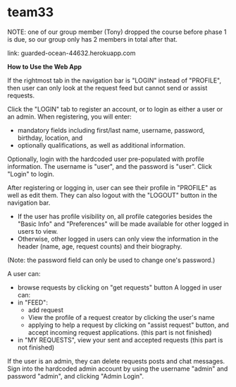 # team33

NOTE: one of our group member (Tony) dropped the course before phase 1 is due, so our group only has 2 members in total after that.

link: guarded-ocean-44632.herokuapp.com

**How to Use the Web App**

If the rightmost tab in the navigation bar is "LOGIN" instead of "PROFILE", then user can only look at the request feed but cannot send or assist requests. 

Click the "LOGIN" tab to register an account, or to login as either a user or an admin. When registering, you will enter:
* mandatory fields including first/last name, username, password, birthday, location, and 
* optionally qualifications, as well as additional information. 

Optionally, login with the hardcoded user pre-populated with profile information. The username is "user", and the password is "user". Click "Login" to login.

After registering or logging in, user can see their profile in "PROFILE" as well as edit them. They can also logout with the "LOGOUT" button in the navigation bar.
- If the user has profile visibility on, all profile categories besides the "Basic Info" and "Preferences" will be made available for other logged in users to view.
- Otherwise, other logged in users can only view the information in the header (name, age, request counts) and their biography.

(Note: the password field can only be used to change one's password.)

A user can:
* browse requests by clicking on "get requests" button
A logged in user can:
* in "FEED":
    * add request
    * View the profile of a request creator by clicking the user's name 
    * applying to help a request by clicking on "assist request" button, and accept incoming request applications. (this part is not finished)
* in "MY REQUESTS", view your sent and accepted requests (this part is not finished)

If the user is an admin, they can delete requests posts and chat messages. Sign into the hardcoded admin account by using the username "admin" and password "admin", and clicking "Admin Login".

